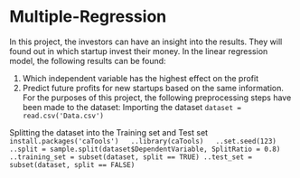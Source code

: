 # Multiple-Regression
In this project, the investors can have an insight into the results. They will found out in which startup invest their money.
In the linear regression model, the following results can be found:
1. Which independent variable has the highest effect on the profit
2. Predict future profits for new startups based on the same information.
For the purposes of this project, the following preprocessing steps have been made to the dataset:
Importing the dataset
`dataset = read.csv('Data.csv')`

Splitting the dataset into the Training set and Test set
`install.packages('caTools')  
..library(caTools)  
..set.seed(123)  
..split = sample.split(dataset$DependentVariable, SplitRatio = 0.8)
..training_set = subset(dataset, split == TRUE)
..test_set = subset(dataset, split == FALSE)`
